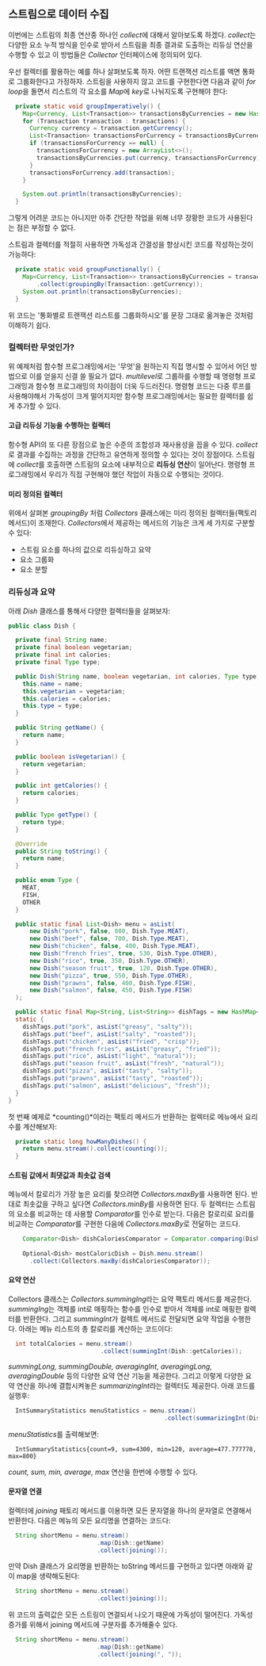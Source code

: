 ## 스트림으로 데이터 수집
  이번에는 스트림의 최종 연산중 하나인 *collect*에 대해서 알아보도록 하겠다. *collect*는 다양한 요소 누적 방식을 인수로 받아서 스트림을 최종 결과로 도출하는 리듀싱 연산을 수행할 수 있고 이 방법들은 *Collector* 인터페이스에 정의되어 있다.

  우선 컬렉터를 활용하는 예를 하나 살펴보도록 하자. 어떤 트랜잭션 리스트를 액면 통화로 그룹화한다고 가정하자. 스트림을 사용하지 않고 코드를 구현한다면 다음과 같이 *for loop*을 돌면서 리스트의 각 요소를 *Map*에 *key*로 나눠지도록 구현해야 한다:
```java
  private static void groupImperatively() {
    Map<Currency, List<Transaction>> transactionsByCurrencies = new HashMap<>();
    for (Transaction transaction : transactions) {
      Currency currency = transaction.getCurrency();
      List<Transaction> transactionsForCurrency = transactionsByCurrencies.get(currency);
      if (transactionsForCurrency == null) {
        transactionsForCurrency = new ArrayList<>();
        transactionsByCurrencies.put(currency, transactionsForCurrency);
      }
      transactionsForCurrency.add(transaction);
    }

    System.out.println(transactionsByCurrencies);
  }
```
  그렇게 어려운 코드는 아니지만 아주 간단한 작업을 위해 너무 장황한 코드가 사용된다는 점은 부정할 수 없다. 

  스트림과 컬렉터를 적절히 사용하면 가독성과 간결성을 향상시킨 코드를 작성하는것이 가능하다:
```java
  private static void groupFunctionally() {
    Map<Currency, List<Transaction>> transactionsByCurrencies = transactions.stream()
        .collect(groupingBy(Transaction::getCurrency));
    System.out.println(transactionsByCurrencies);
  }
```
  위 코드는 '통화별로 트랜잭션 리스트를 그룹화하시오'를 문장 그대로 옮겨놓은 것처럼 이해하기 쉽다.

### 컬렉터란 무엇인가?
  위 예제처럼 함수형 프로그래밍에서는 '무엇'을 원하는지 직접 명시할 수 있어서 어던 방법으로 이를 얻을지 신결 쓸 필요가 없다. *multilevel*로 그룹하를 수행할 때 명령형 프로그래밍과 함수형 프로그래밍의 차이점이 더욱 두드러진다. 명령형 코드는 다중 루프를 사용해야해서 가독성이 크게 떨어지지만 함수형 프로그래밍에서는 필요한 컬렉터를 쉽게 추가할 수 있다.

#### 고급 리듀싱 기능을 수행하는 컬렉터
  함수형 API의 또 다른 장점으로 높은 수준의 조합성과 재사용성을 꼽을 수 있다. *collect*로 결과를 수집하는 과정을 간단하고 유연하게 정의할 수 있다는 것이 장점이다. 스트림에 *collect*를 호출하면 스트림의 요소에 내부적으로 **리듀싱 연산**이 일어난다. 명령형 프로그래밍에서 우리가 직접 구현해야 했던 작업이 자동으로 수행되는 것이다.

#### 미리 정의된 컬렉터
  위에서 살펴본 *groupingBy* 처럼 *Collectors* 클래스에는 미리 정의된 컬렉터들(팩토리 메서드)이 조재한다. *Collectors*에서 제공하는 메서드의 기능은 크게 세 가지로 구분할 수 있다:
  - 스트림 요소를 하나의 값으로 리듀싱하고 요약
  - 요소 그룹화
  - 요소 분할

### 리듀싱과 요약
  아래 *Dish* 클래스를 통해서 다양한 컬렉터들을 살펴보자:
```java
public class Dish {

  private final String name;
  private final boolean vegetarian;
  private final int calories;
  private final Type type;

  public Dish(String name, boolean vegetarian, int calories, Type type) {
    this.name = name;
    this.vegetarian = vegetarian;
    this.calories = calories;
    this.type = type;
  }

  public String getName() {
    return name;
  }

  public boolean isVegetarian() {
    return vegetarian;
  }

  public int getCalories() {
    return calories;
  }

  public Type getType() {
    return type;
  }

  @Override
  public String toString() {
    return name;
  }

  public enum Type {
    MEAT,
    FISH,
    OTHER
  }

  public static final List<Dish> menu = asList(
      new Dish("pork", false, 800, Dish.Type.MEAT),
      new Dish("beef", false, 700, Dish.Type.MEAT),
      new Dish("chicken", false, 400, Dish.Type.MEAT),
      new Dish("french fries", true, 530, Dish.Type.OTHER),
      new Dish("rice", true, 350, Dish.Type.OTHER),
      new Dish("season fruit", true, 120, Dish.Type.OTHER),
      new Dish("pizza", true, 550, Dish.Type.OTHER),
      new Dish("prawns", false, 400, Dish.Type.FISH),
      new Dish("salmon", false, 450, Dish.Type.FISH)
  );

  public static final Map<String, List<String>> dishTags = new HashMap<>();
  static {
    dishTags.put("pork", asList("greasy", "salty"));
    dishTags.put("beef", asList("salty", "roasted"));
    dishTags.put("chicken", asList("fried", "crisp"));
    dishTags.put("french fries", asList("greasy", "fried"));
    dishTags.put("rice", asList("light", "natural"));
    dishTags.put("season fruit", asList("fresh", "natural"));
    dishTags.put("pizza", asList("tasty", "salty"));
    dishTags.put("prawns", asList("tasty", "roasted"));
    dishTags.put("salmon", asList("delicious", "fresh"));
  }
}
```
  
  첫 번째 예제로 *counting()*이라는 팩토리 메서드가 반환하는 컬렉터로 메뉴에서 요리 수를 계산해보자:
```java
  private static long howManyDishes() {
    return menu.stream().collect(counting());
  }
```

#### 스트림 값에서 최댓값과 최솟값 검색
  메뉴에서 칼로리가 가장 높은 요리를 찾으려면 *Collectors.maxBy*를 사용하면 된다. 반대로 최솟값을 구하고 싶다면 *Collectors.minBy*를 사용하면 된다. 두 컬렉터는 스트림의 요소를 비교하는 데 사용할 *Comparator*를 인수로 받는다. 다음은 칼로리로 요리를 비교하는 *Comparator*를 구현한 다음에 *Collectors.maxBy*로 전달하는 코드다.
```java
    Comparator<Dish> dishCaloriesComparator = Comparator.comparing(Dish::getCalories);
    
    Optional<Dish> mostCaloricDish = Dish.menu.stream()
      .collect(Collectors.maxBy(dishCaloriesComparator));
```

#### 요약 연산
  Collectors 클래스는 *Collectors.summingIng*라는 요약 팩토리 메서드를 제공한다. *summingIng*는 객체를 int로 매핑하는 함수를 인수로 받아서 객체를 int로 매핑한 컬렉터를 반환한다. 그리고 *summingInt*가 컬렉트 메서드로 전달되면 요약 작업을 수행한다. 아래는 메뉴 리스트의 총 칼로리를 계산하는 코드이다:
```java
  int totalCalories = menu.stream()
                          .collect(summingInt(Dish::getCalories));
```
  *summingLong, summingDouble, averagingInt, averagingLong, averagingDouble* 등의 다양한 요약 연산 기능을 제공한다. 그리고 이렇게 다양한 요약 연산을 하나에 결합시켜놓은 *summarizingInt*라는 컬렉터도 제공한다. 아래 코드를 실행후:
```java
  IntSummaryStatistics menuStatistics = menu.stream()
                                            .collect(summarizingInt(Dish::getCalories));
```
  *menuStatistics*를 출력해보면:
```
  IntSummaryStatistics{count=9, sum=4300, min=120, average=477.777778, max=800}
```
  *count, sum, min, average, max* 연산을 한번에 수행할 수 있다.

#### 문자열 연결
  컬렉터에 *joining* 패토리 메서드를 이용하면 모든 문자열을 하나의 문자열로 연결해서 반환한다. 다음은 메뉴의 모든 요리명을 연결하는 코드다:
```java
  String shortMenu = menu.stream()
                         .map(Dish::getName)
                         .collect(joining());
```
  만약 Dish 클래스가 요리명을 반환하는 toString 메서드를 구현하고 있다면 아래와 같이 map을 생략해도된다:
```java
  String shortMenu = menu.stream()
                         .collect(joining());
```
  위 코드의 출력값은 모든 스트링이 연결되서 나오기 때문에 가독성이 떨어진다. 가독성 증가를 위해서 joining 메서드에 구분자를 추가해줄수 있다.
```java
  String shortMenu = menu.stream()
                         .map(Dish::getName)
                         .collect(joining(", "));
```